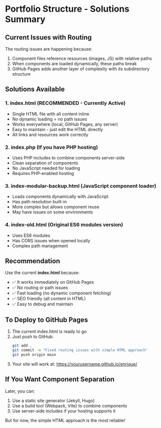 # Portfolio Structure - Solutions Summary

## Current Issues with Routing

The routing issues are happening because:
1. Component files reference resources (images, JS) with relative paths
2. When components are loaded dynamically, these paths break
3. GitHub Pages adds another layer of complexity with its subdirectory structure

## Solutions Available

### 1. **index.html** (RECOMMENDED - Currently Active)
- Single HTML file with all content inline
- No dynamic loading = no path issues
- Works everywhere (local, GitHub Pages, any server)
- Easy to maintain - just edit the HTML directly
- All links and resources work correctly

### 2. **index.php** (If you have PHP hosting)
- Uses PHP includes to combine components server-side
- Clean separation of components
- No JavaScript needed for loading
- Requires PHP-enabled hosting

### 3. **index-modular-backup.html** (JavaScript component loader)
- Loads components dynamically with JavaScript
- Has path resolution built-in
- More complex but allows component reuse
- May have issues on some environments

### 4. **index-old.html** (Original ES6 modules version)
- Uses ES6 modules
- Has CORS issues when opened locally
- Complex path management

## Recommendation

Use the current **index.html** because:
- ✅ It works immediately on GitHub Pages
- ✅ No routing or path issues
- ✅ Fast loading (no dynamic component fetching)
- ✅ SEO friendly (all content in HTML)
- ✅ Easy to debug and maintain

## To Deploy to GitHub Pages

1. The current index.html is ready to go
2. Just push to GitHub:
   ```bash
   git add .
   git commit -m "Fixed routing issues with simple HTML approach"
   git push origin main
   ```
3. Your site will work at: https://yourusername.github.io/enrique/

## If You Want Component Separation

Later, you can:
1. Use a static site generator (Jekyll, Hugo)
2. Use a build tool (Webpack, Vite) to combine components
3. Use server-side includes if your hosting supports it

But for now, the simple HTML approach is the most reliable!
